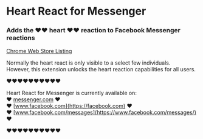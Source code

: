 # Heart React for Messenger
### Adds the ❤❤ heart ❤❤ reaction to Facebook Messenger reactions

[Chrome Web Store Listing](https://chrome.google.com/webstore/detail/ohhhckeljnecaiamhlahbpdccchbofgl/publish-accepted?authuser=1&hl=en)

Normally the heart react is only visible to a select few individuals.  
However, this extension unlocks the heart reaction capabilities for all users.  

❤❤❤❤❤❤❤❤❤❤

Heart React for Messenger is currently available on:  
❤ [messenger.com](https://messenger.com) ❤  
❤ [www.facebook.com](https://facebook.com) ❤  
❤ [www.facebook.com/messages](https://www.facebook.com/messages/) ❤  

❤❤❤❤❤❤❤❤❤❤
